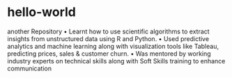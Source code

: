 # hello-world
another Repository
•	Learnt how to use scientific algorithms to extract insights from unstructured data using R and Python. 
•	Used predictive analytics and machine learning along with visualization tools like Tableau, predicting prices, sales & customer churn. 
•	Was mentored by working industry experts on technical skills along with Soft Skills training to enhance communication 

